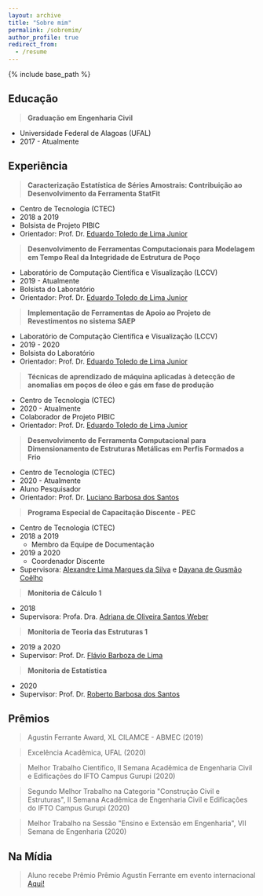 ```yaml
---
layout: archive
title: "Sobre mim"
permalink: /sobremim/
author_profile: true
redirect_from:
  - /resume
---
```


{% include base_path %}

## Educação

> **Graduação em Engenharia Civil**
   * Universidade Federal de Alagoas (UFAL)
   * 2017 - Atualmente

## Experiência

> **Caracterização Estatística de Séries Amostrais: Contribuição ao Desenvolvimento da Ferramenta StatFit**
   * Centro de Tecnologia (CTEC)
   * 2018 a 2019
   * Bolsista de Projeto PIBIC
   * Orientador: Prof. Dr. <span style="color:blue"><a href="http://lattes.cnpq.br/9620590212639569">Eduardo Toledo de Lima Junior</a></span>   
   
> **Desenvolvimento de Ferramentas Computacionais para Modelagem em Tempo Real da Integridade de Estrutura de Poço**
   * Laboratório de Computação Científica e Visualização (LCCV)
   * 2019 - Atualmente
   * Bolsista do Laboratório
   * Orientador: Prof. Dr. <span style="color:blue"><a href="http://lattes.cnpq.br/9620590212639569">Eduardo Toledo de Lima Junior</a></span>
   
> **Implementação de Ferramentas de Apoio ao Projeto de Revestimentos no sistema SAEP**
   * Laboratório de Computação Científica e Visualização (LCCV)
   * 2019 - 2020
   * Bolsista do Laboratório
   * Orientador: Prof. Dr. <span style="color:blue"><a href="http://lattes.cnpq.br/9620590212639569">Eduardo Toledo de Lima Junior</a></span>
   
> **Técnicas de aprendizado de máquina aplicadas à detecção de anomalias em poços de óleo e gás em fase de produção**
   * Centro de Tecnologia (CTEC)
   * 2020 - Atualmente
   * Colaborador de Projeto PIBIC
   * Orientador: Prof. Dr. <span style="color:blue"><a href="http://lattes.cnpq.br/9620590212639569">Eduardo Toledo de Lima Junior</a></span>
      
> **Desenvolvimento de Ferramenta Computacional para Dimensionamento de Estruturas Metálicas em Perfis Formados a Frio**
   * Centro de Tecnologia (CTEC)
   * 2020 - Atualmente
   * Aluno Pesquisador
   * Orientador: Prof. Dr. <span style="color:blue"><a href="http://lattes.cnpq.br/0328556773055905">Luciano Barbosa dos Santos</a></span>
   
> **Programa Especial de Capacitação Discente - PEC**
   * Centro de Tecnologia (CTEC)
   * 2018 a 2019
     * Membro da Equipe de Documentação
   * 2019 a 2020
     * Coordenador Discente
   * Supervisora: <span style="color:blue"><a href="http://lattes.cnpq.br/1664387016139320">Alexandre Lima Marques da Silva</a></span> e <span style="color:blue"><a href="http://lattes.cnpq.br/1255714800013638">Dayana de Gusmão Coêlho</a></span>

> **Monitoria de Cálculo 1**
   * 2018
   * Supervisora: Profa. Dra. <span style="color:blue"><a href="http://lattes.cnpq.br/2188012197903379">Adriana de Oliveira Santos Weber</a></span>
   
> **Monitoria de Teoria das Estruturas 1**
   * 2019 a 2020
   * Supervisor: Prof. Dr. <span style="color:blue"><a href="http://lattes.cnpq.br/9116884298385000">Flávio Barboza de Lima</a></span>
   
> **Monitoria de Estatística**
   * 2020
   * Supervisor: Prof. Dr. <span style="color:blue"><a href="http://lattes.cnpq.br/7173615407036770">Roberto Barbosa dos Santos</a></span>

## Prêmios

> Agustin Ferrante Award, XL CILAMCE - ABMEC (2019)

> Excelência Acadêmica, UFAL (2020)

> Melhor Trabalho Científico, II Semana Acadêmica de Engenharia Civil e Edificações do IFTO Campus Gurupi (2020)

> Segundo Melhor Trabalho na Categoria "Construção Civil e Estruturas", II Semana Acadêmica de Engenharia Civil e Edificações do IFTO Campus Gurupi (2020)

> Melhor Trabalho na Sessão "Ensino e Extensão em Engenharia", VII Semana de Engenharia (2020)

## Na Mídia

> Aluno recebe Prêmio Prêmio Agustin Ferrante em evento internacional <span style="color:blue"><a href="https://ufal.br/estudante/noticias/2019/11/aluno-recebe-premio-premio-agustin-ferrante-em-evento-internacional">Aqui!</a></span>
 
